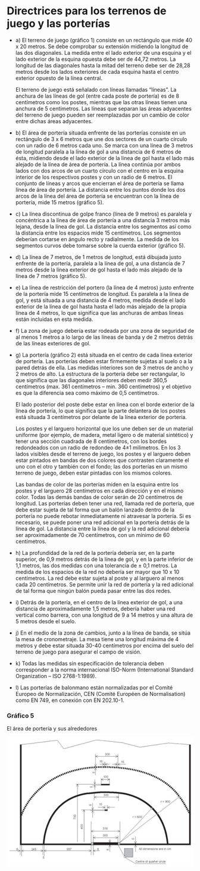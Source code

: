 # Directrices para los terrenos de juego y las porterías

- a) El terreno de juego (gráfico 1) consiste en un rectángulo
  que mide 40 x 20 metros. Se debe comprobar su extensión
  midiendo la longitud de las dos diagonales. La medida
  entre el lado exterior de una esquina y el lado exterior de la
  esquina opuesta debe ser de 44,72 metros. La longitud de las
  diagonales hasta la mitad del terreno debe ser de 28,28 metros
  desde los lados exteriores de cada esquina hasta el centro
  exterior opuesto de la línea central.

  El terreno de juego está señalado con líneas llamadas “líneas”.
  La anchura de las líneas de gol (entre cada poste de portería)
  es de 8 centímetros como los postes, mientras que las otras
  líneas tienen una anchura de 5 centímetros. Las líneas que
  separan las áreas adyacentes del terreno de juego pueden
  ser reemplazadas por un cambio de color entre dichas áreas
  adyacentes.

- b) El área de portería situada enfrente de las porterías consiste
  en un rectángulo de 3 x 6 metros que une dos sectores de un
  cuarto círculo con un radio de 6 metros cada uno. Se marca
  con una línea de 3 metros de longitud paralela a la línea de gol
  a una distancia de 6 metros de ésta, midiendo desde el lado
  exterior de la línea de gol hasta el lado más alejado de la línea
  de área de portería. La línea continúa por ambos lados con dos
  arcos de un cuarto círculo con el centro en la esquina interior de
  los respectivos postes y con un radio de 6 metros. El conjunto
  de líneas y arcos que encierran el área de portería se llama
  línea de área de portería. La distancia entre los puntos donde
  los dos arcos de la línea del área de portería se encuentran con
  la línea de portería, mide 15 metros (gráfico 5).
- c) La línea discontinua de golpe franco (línea de 9 metros) es
  paralela y concéntrica a la línea de área de portería a una
  distancia 3 metros más lejana, desde la línea de gol. La
  distancia entre los segmentos así como la distancia entre
  los espacios mide 15 centímetros. Los segmentos deberían
  cortarse en ángulo recto y radialmente. La medida de los
  segmentos curvos debe tomarse sobre la cuerda exterior
  (gráfico 5).
- d) La línea de 7 metros, de 1 metros de longitud, está dibujada
  justo enfrente de la portería, paralela a la línea de gol, a una
  distancia de 7 metros desde la línea exterior de gol hasta el
  lado más alejado de la línea de 7 metros (gráfico 5).
- e) La línea de restricción del portero (la línea de 4 metros) justo
  enfrente de la portería mide 15 centímetros de longitud. Es
  paralela a la línea de gol, y está situada a una distancia de 4
  metros, medida desde el lado exterior de la línea de gol hasta
  hasta el lado más alejado de la propia línea de 4 metros, lo que
  significa que las anchuras de ambas líneas están incluidas en
  esta medida.
- f) La zona de juego debería estar rodeada por una zona de
  seguridad de al menos 1 metros a lo largo de las líneas de
  banda y de 2 metros detrás de las líneas exteriores de gol.
- g) La portería (gráfico 2) está situada en el centro de cada línea
  exterior de portería. Las porterías deben estar firmemente
  sujetas al suelo o a la pared detrás de ella. Las medidas
  interiores son de 3 metros de ancho y 2 metros de alto. La
  estructura de la portería debe ser rectangular, lo que significa
  que las diagonales interiores deben medir 360,5 centímetros
  (max. 361 centímetros – min. 360 centímetros) y el objetivo es
  que la diferencia sea como máximo de 0,5 centímetros.

  El lado posterior del poste debe estar en línea con el borde
  exterior de la línea de portería, lo que significa que la parte
  delantera de los postes está situada 3 centímetros por delante
  de la línea exterior de portería.

  Los postes y el larguero horizontal que los une deben ser de
  un material uniforme (por ejemplo, de madera, metal ligero
  o de material sintético) y tener una sección cuadrada de 8
  centímetros, con los bordes redondeados con un radio de
  redondeo de 4±1 milimetros. En los 3 lados visibles desde el
  terreno de juego, los postes y el larguero deben estar pintados
  en bandas de dos colores que contrasten claramente el uno con
  el otro y también con el fondo; las dos porterías en un mismo
  terreno de juego, deben estar pintadas con los mismos colores.

  Las bandas de color de las porterías miden en la esquina entre
  los postes y el larguero 28 centímetros en cada dirección y en
  el mismo color. Todas las demás bandas de color serán de 20
  centímetros de longitud. Las porterías deben tener una red,
  llamada red de portería, que debe estar sujeta de tal forma
  que un balón lanzado dentro de la portería no puede rebotar
  inmediatamente ni atravesar la portería. Si es necesario, se
  puede poner una red adicional en la portería detrás de la línea
  de gol. La distancia entre la línea de gol y la red adicional
  debería ser aproximadamente de 70 centímetros, con un
  mínimo de 60 centímetros.
- h) La profundidad de la red de la portería debería ser, en la parte
  superior, de 0,9 metros detrás de la línea de gol, y en la parte
  inferior de 1,1 metros, las dos medidas con una tolerancia de
  ± 0,1 metros. La medida de los espacios de la red no debería
  ser mayor que 10 x 10 centímetros. La red debe estar sujeta al
  poste y al larguero al menos cada 20 centímetros. Se permite
  unir la red de portería y la red adicional de tal forma que ningún
  balón pueda pasar entre las dos redes.

- i) Detrás de la portería, en el centro de la línea exterior de gol, a
  una distancia de aproximadamente 1,5 metros, debería haber
  una red vertical como barrera, con una longitud de 9 a 14
  metros y una altura de 5 metros desde el suelo.
- j) En el medio de la zona de cambios, junto a la línea de banda,
  se sitúa la mesa de cronometraje. La mesa tiene una longitud
  máxima de 4 metros y debe estar situada 30-40 centímetros
  por encima del suelo del terreno de juego para asegurar el
  campo de visión.
- k) Todas las medidas sin especificación de tolerancia deben
  corresponder a la norma internacional ISO-Norm (International
  Standard Organization – ISO 2768-1:1989).
- l) Las porterías de balonmano están normalizadas por el Comité
  Europeo de Normalización, CEN (Comité Européen de
  Normalisation) como EN 749, en conexión con EN 202.10-1.


### Gráfico 5
El área de portería y sus alrededores

![Dimensiones indicadas en centímetros](../diagrams/diagram5.png)
